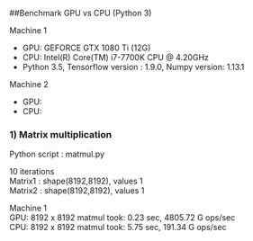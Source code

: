 ##Benchmark GPU vs CPU (Python 3)

Machine 1  
  * GPU: GEFORCE GTX 1080 Ti (12G)  
  * CPU: Intel(R) Core(TM) i7-7700K CPU @ 4.20GHz  
  * Python 3.5, Tensorflow version : 1.9.0, Numpy version: 1.13.1  
          
Machine 2  
  * GPU:  
  * CPU:   



### 1) Matrix multiplication
Python script : matmul.py

10 iterations  
Matrix1 : shape(8192,8192), values 1  
Matrix2 : shape(8192,8192), values 1  

Machine 1  
GPU: 8192 x 8192 matmul took: 0.23 sec, 4805.72 G ops/sec  
CPU: 8192 x 8192 matmul took: 5.75 sec, 191.34 G ops/sec




